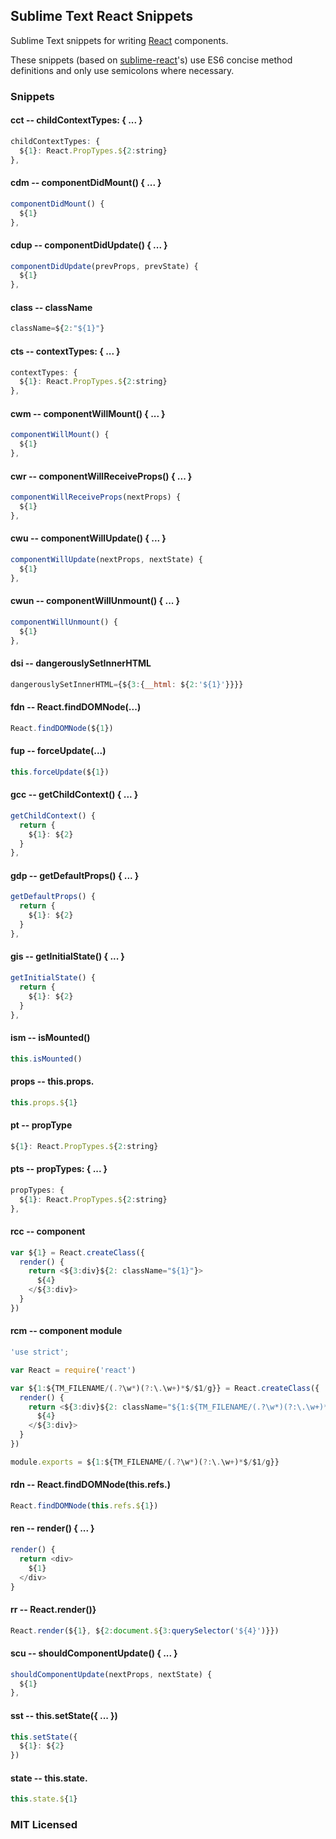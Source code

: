 ## Sublime Text React Snippets

Sublime Text snippets for writing [React](http://facebook.github.io/react/)
components.

These snippets (based on [sublime-react](https://github.com/reactjs/sublime-react)'s)
use ES6 concise method definitions and only use semicolons where necessary.

### Snippets

#### cct -- childContextTypes: { ... }

```javascript
childContextTypes: {
  ${1}: React.PropTypes.${2:string}
},
```

#### cdm -- componentDidMount() { ... }

```javascript
componentDidMount() {
  ${1}
},
```

#### cdup -- componentDidUpdate() { ... }

```javascript
componentDidUpdate(prevProps, prevState) {
  ${1}
},
```

#### class -- className

```javascript
className=${2:"${1}"}
```

#### cts -- contextTypes: { ... }

```javascript
contextTypes: {
  ${1}: React.PropTypes.${2:string}
},
```

#### cwm -- componentWillMount() { ... }

```javascript
componentWillMount() {
  ${1}
},
```

#### cwr -- componentWillReceiveProps() { ... }

```javascript
componentWillReceiveProps(nextProps) {
  ${1}
},
```

#### cwu -- componentWillUpdate() { ... }

```javascript
componentWillUpdate(nextProps, nextState) {
  ${1}
},
```

#### cwun -- componentWillUnmount() { ... }

```javascript
componentWillUnmount() {
  ${1}
},
```

#### dsi -- dangerouslySetInnerHTML

```javascript
dangerouslySetInnerHTML={${3:{__html: ${2:'${1}'}}}}
```

#### fdn -- React.findDOMNode(...)

```javascript
React.findDOMNode(${1})
```

#### fup -- forceUpdate(...)

```javascript
this.forceUpdate(${1})
```

#### gcc -- getChildContext() { ... }

```javascript
getChildContext() {
  return {
    ${1}: ${2}
  }
},
```

#### gdp -- getDefaultProps() { ... }

```javascript
getDefaultProps() {
  return {
    ${1}: ${2}
  }
},
```

#### gis -- getInitialState() { ... }

```javascript
getInitialState() {
  return {
    ${1}: ${2}
  }
},
```

#### ism -- isMounted()

```javascript
this.isMounted()
```

#### props -- this.props.

```javascript
this.props.${1}
```

#### pt -- propType

```javascript
${1}: React.PropTypes.${2:string}
```

#### pts -- propTypes: { ... }

```javascript
propTypes: {
  ${1}: React.PropTypes.${2:string}
},
```

#### rcc -- component

```javascript
var ${1} = React.createClass({
  render() {
    return <${3:div}${2: className="${1}"}>
      ${4}
    </${3:div}>
  }
})
```

#### rcm -- component module

```javascript
'use strict';

var React = require('react')

var ${1:${TM_FILENAME/(.?\w*)(?:\.\w+)*$/$1/g}} = React.createClass({
  render() {
    return <${3:div}${2: className="${1:${TM_FILENAME/(.?\w*)(?:\.\w+)*$/$1/g}}"}>
      ${4}
    </${3:div}>
  }
})

module.exports = ${1:${TM_FILENAME/(.?\w*)(?:\.\w+)*$/$1/g}}
```

#### rdn -- React.findDOMNode(this.refs.)

```javascript
React.findDOMNode(this.refs.${1})
```

#### ren -- render() { ... }

```javascript
render() {
  return <div>
    ${1}
  </div>
}
```

#### rr -- React.render()}

```javascript
React.render(${1}, ${2:document.${3:querySelector('${4}')}})
```

#### scu -- shouldComponentUpdate() { ... }

```javascript
shouldComponentUpdate(nextProps, nextState) {
  ${1}
},
```

#### sst -- this.setState({ ... })

```javascript
this.setState({
  ${1}: ${2}
})
```

#### state -- this.state.

```javascript
this.state.${1}
```

### MIT Licensed